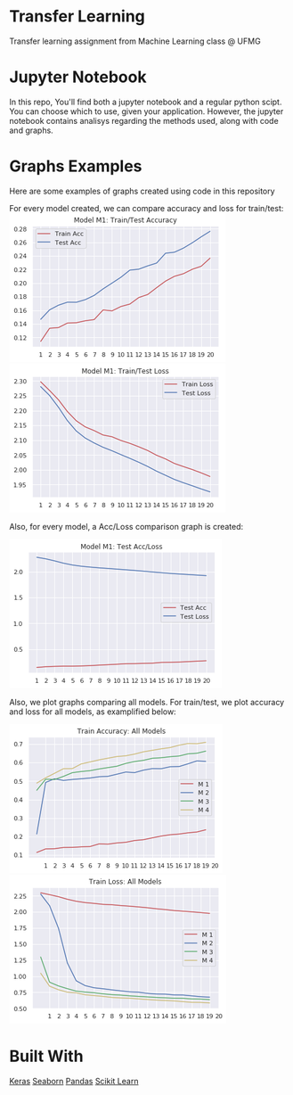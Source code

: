 # Transfer Learning
Transfer learning assignment from Machine Learning class @ UFMG


# Jupyter Notebook
In this repo, You'll find both a jupyter notebook and a regular python scipt. You can choose which to use, given your application. However, the jupyter notebook
contains analisys regarding the methods used, along with code and graphs.

# Graphs Examples
Here are some examples of graphs created using code in this repository

For every model created, we can compare accuracy and loss for train/test:
![Train/Test Acc](/images/traintestacc.png "Acc Graph")
![Train/Test Loss](/images/traintestloss.png "Loss Graph")


Also, for every model, a Acc/Loss comparison graph is created:

![Test Acc/Loss](/images/testaccloss.png "Test Acc/Loss")



Also, we plot graphs comparing all models. For train/test, we plot accuracy and loss for all models, as examplified below:

![Train Acc All](/images/trainaccall.png "All Train Acc")
![Train Loss ALl](/images/trainlossall.png "All Train Loss")

# Built With
[Keras](https://keras.io)
[Seaborn](https://seaborn.pydata.org)
[Pandas](https://pandas.pydata.org/)
[Scikit Learn](https://scikit-learn.org)

